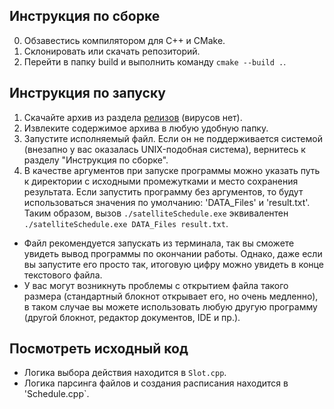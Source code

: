 ## Инструкция по сборке
0. Обзавестись компилятором для C++ и CMake.
1. Склонировать или скачать репозиторий.
2. Перейти в папку build и выполнить команду `cmake --build .`.

## Инструкция по запуску
1. Скачайте архив из раздела [релизов](https://github.com/spanwalla/satelliteSchedule/releases) (вирусов нет).
2. Извлеките содержимое архива в любую удобную папку.
3. Запустите исполняемый файл. Если он не поддерживается системой (внезапно у вас оказалась UNIX-подобная система), вернитесь к разделу "Инструкция по сборке".
4. В качестве аргументов при запуске программы можно указать путь к директории с исходными промежутками и место сохранения результата. Если запустить программу без аргументов, то будут использоваться значения по умолчанию: 'DATA_Files' и 'result.txt'. Таким образом, вызов `./satelliteSchedule.exe` эквивалентен `./satelliteSchedule.exe DATA_Files result.txt`.

* Файл рекомендуется запускать из терминала, так вы сможете увидеть вывод программы по окончании работы. Однако, даже если вы запустите его просто так, итоговую цифру можно увидеть в конце текстового файла. 
* У вас могут возникнуть проблемы с открытием файла такого размера (стандартный блокнот открывает его, но очень медленно), в таком случае вы можете использовать любую другую программу (другой блокнот, редактор документов, IDE и пр.).

## Посмотреть исходный код
* Логика выбора действия находится в `Slot.cpp`.
* Логика парсинга файлов и создания расписания находится в 'Schedule.cpp`.
